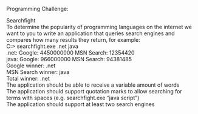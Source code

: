 Programming Challenge:

Searchfight<br>
To determine the popularity of programming languages on the internet we want to you to write an application that queries search engines and compares how many results they return, for example:<br>
    C:\> searchfight.exe .net java<br>
    .net: Google: 4450000000 MSN Search: 12354420<br>
    java: Google: 966000000 MSN Search: 94381485<br>
    Google winner: .net<br>
    MSN Search winner: java<br>
    Total winner: .net<br>
    The application should be able to receive a variable amount of words<br>
    The application should support quotation marks to allow searching for terms with spaces (e.g. searchfight.exe “java script”)<br>
    The application should support at least two search engines<br>
